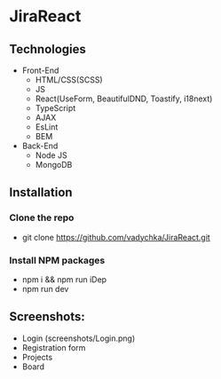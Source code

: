 # JiraReact

## Technologies

* Front-End
   * HTML/CSS(SCSS)
   * JS
   * React(UseForm, BeautifulDND, Toastify, i18next)
   * TypeScript
   * AJAX
   * EsLint
   * BEM
* Back-End
   * Node JS
   * MongoDB

## Installation

### Clone the repo

 * git clone https://github.com/vadychka/JiraReact.git
 
### Install NPM packages

* npm i && npm run iDep
* npm run dev 

## Screenshots:

* Login
  (screenshots/Login.png)
* Registration form
* Projects
* Board
